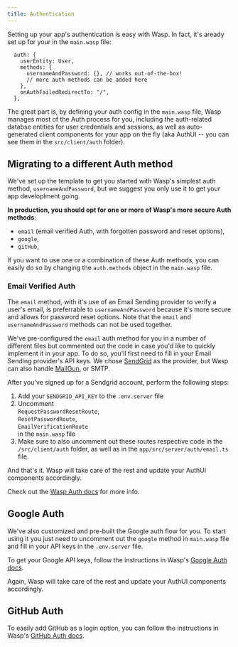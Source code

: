 ```yaml
---
title: Authentication
---
```


Setting up your app's authentication is easy with Wasp. In fact, it's aready set up for your in the `main.wasp` file: 

```tsx title="main.wasp" " 
  auth: {
    userEntity: User,
    methods: {
      usernameAndPassword: {}, // works out-of-the-box!
      // more auth methods can be added here
    },
    onAuthFailedRedirectTo: "/",
  },
```

The great part is, by defining your auth config in the `main.wasp` file, Wasp manages most of the Auth process for you, including the auth-related databse entities for user credentials and sessions, as well as auto-generated client components for your app on the fly (aka AuthUI -- you can see them in the `src/client/auth` folder).

## Migrating to a different Auth method

We've set up the template to get you started with Wasp's simplest auth method, `usernameAndPassword`, but we suggest you only use it to get your app developlment going. 

**In production, you should opt for one or more of Wasp's more secure Auth methods**:
- `email` (email verified Auth, with forgotten password and reset options),
- `google`,
- `gitHub`, 

If you want to use one or a combination of these Auth methods, you can easily do so by changing the `auth.methods` object in the `main.wasp` file.

### Email Verified Auth

The `email` method, with it's use of an Email Sending provider to verify a user's email, is preferrable to `usernameAndPassword` because it's more secure and allows for password reset options. Note that the `email` and `usernameAndPassword` methods can not be used together.

We've pre-configured the `email` auth method for you in a number of different files but commented out the code in case you'd like to quickly implement it in your app. To do so, you'll first need to fill in your Email Sending provider's API keys. We chose [SendGrid](https://sendgrid.com) as the provider, but Wasp can also handle [MailGun](https://mailgun.com), or SMTP. 

After you've signed up for a Sendgrid account, perform the following steps:

1. Add your `SENDGRID_API_KEY` to the `.env.server` file
2. Uncomment  
  `RequestPasswordResetRoute`,  
  `ResetPasswordRoute`,  
  `EmailVerificationRoute`  
   in the `main.wasp` file
3. Make sure to also uncomment out these routes respective code in the `/src/client/auth` folder, as well as in the `app/src/server/auth/email.ts` file.

And that's it. Wasp will take care of the rest and update your AuthUI components accordingly.

Check out the  [Wasp Auth docs](https://wasp-lang.dev/docs/auth/overview) for more info.

## Google Auth

We've also customized and pre-built the Google auth flow for you. To start using it you just need to uncomment out the `google` method in `main.wasp` file and fill in your API keys in the `.env.server` file. 

To get your Google API keys, follow the instructions in Wasp's [Google Auth docs](https://wasp-lang.dev/docs/auth/social-auth/google#3-creating-a-google-oauth-app).

Again, Wasp will take care of the rest and update your AuthUI components accordingly.

## GitHub Auth

To easily add GitHub as a login option, you can follow the instructions in Wasp's [GitHub Auth docs](https://wasp-lang.dev/docs/auth/social-auth/github#3-creating-a-github-oauth-app).
